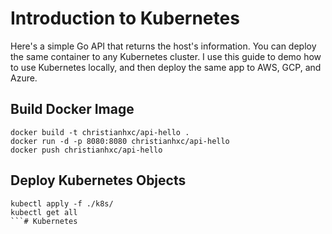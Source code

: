 # Introduction to Kubernetes

Here's a simple Go API that returns the host's information. You can deploy the same container to any Kubernetes cluster. I use this guide to demo how to use Kubernetes locally, and then deploy the same app to AWS, GCP, and Azure.

## Build Docker Image

```
docker build -t christianhxc/api-hello .
docker run -d -p 8080:8080 christianhxc/api-hello
docker push christianhxc/api-hello
```

## Deploy Kubernetes Objects
```
kubectl apply -f ./k8s/
kubectl get all
```#   K u b e r n e t e s  
 